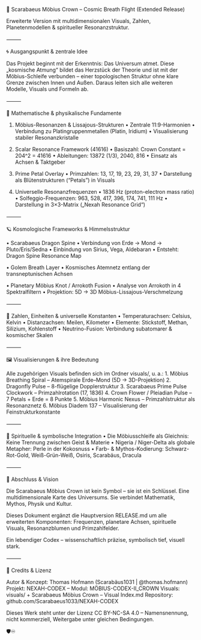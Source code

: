 🌌 Scarabaeus Möbius Crown – Cosmic Breath Flight (Extended Release)

Erweiterte Version mit multidimensionalen Visuals, Zahlen, Planetenmodellen & spiritueller Resonanzstruktur.

⸻

🌀 Ausgangspunkt & zentrale Idee

Das Projekt beginnt mit der Erkenntnis: Das Universum atmet. Diese „kosmische Atmung“ bildet das Herzstück der Theorie und ist mit der Möbius-Schleife verbunden – einer topologischen Struktur ohne klare Grenze zwischen Innen und Außen. Daraus leiten sich alle weiteren Modelle, Visuals und Formeln ab.

⸻

📐 Mathematische & physikalische Fundamente

1. Möbius-Resonanzen & Lissajous-Strukturen
	•	Zentrale 11:9-Harmonien
	•	Verbindung zu Platingruppenmetallen (Platin, Iridium)
	•	Visualisierung stabiler Resonanzkristalle

2. Scalar Resonance Framework (41616)
	•	Basiszahl: Crown Constant = 204^2 = 41616
	•	Ableitungen: 13872 (1/3), 2040, 816
	•	Einsatz als Achsen & Taktgeber

3. Prime Petal Overlay
	•	Primzahlen: 13, 17, 19, 23, 29, 31, 37
	•	Darstellung als Blütenstrukturen (“Petals”) in Visuals

4. Universelle Resonanzfrequenzen
	•	1836 Hz (proton-electron mass ratio)
	•	Solfeggio-Frequenzen: 963, 528, 417, 396, 174, 741, 111 Hz
	•	Darstellung in 3×3-Matrix („Nexah Resonance Grid“)

⸻

🪐 Kosmologische Frameworks & Himmelsstruktur

• Scarabaeus Dragon Spine
	•	Verbindung von Erde → Mond → Pluto/Eris/Sedna
	•	Einbindung von Sirius, Vega, Aldebaran
	•	Entsteht: Dragon Spine Resonance Map

• Golem Breath Layer
	•	Kosmisches Atemnetz entlang der transneptunischen Achsen

• Planetary Möbius Knot / Arrokoth Fusion
	•	Analyse von Arrokoth in 4 Spektralfiltern
	•	Projektion: 5D → 3D Möbius-Lissajous-Verschmelzung

⸻

🔢 Zahlen, Einheiten & universelle Konstanten
	•	Temperaturachsen: Celsius, Kelvin
	•	Distanzachsen: Meilen, Kilometer
	•	Elemente: Stickstoff, Methan, Silizium, Kohlenstoff
	•	Neutrino-Fusion: Verbindung subatomarer & kosmischer Skalen

⸻

🖼️ Visualisierungen & ihre Bedeutung

Alle zugehörigen Visuals befinden sich im Ordner visuals/, u. a.:
	1.	Möbius Breathing Spiral – Atemspirale Erde–Mond (5D → 3D-Projektion)
	2.	Dragonfly Pulse – 8-flügelige Dopplerstruktur
	3.	Scarabaeus Prime Pulse Clockwork – Primzahlrotation (17, 1836)
	4.	Crown Flower / Pleiadian Pulse – 7 Petals + Erde = 8 Punkte
	5.	Möbius Harmonic Nexus – Primzahlstruktur als Resonanznetz
	6.	Möbius Diadem 137 – Visualisierung der Feinstrukturkonstante

⸻

🔮 Spirituelle & symbolische Integration
	•	Die Möbiusschleife als Gleichnis: Keine Trennung zwischen Geist & Materie
	•	Nigeria / Niger-Delta als globale Metapher: Perle in der Kokosnuss
	•	Farb- & Mythos-Kodierung: Schwarz-Rot-Gold, Weiß-Grün-Weiß, Osiris, Scarabäus, Dracula

⸻

💠 Abschluss & Vision

Die Scarabaeus Möbius Crown ist kein Symbol – sie ist ein Schlüssel.
Eine multidimensionale Karte des Universums.
Sie verbindet Mathematik, Mythos, Physik und Kultur.

Dieses Dokument ergänzt die Hauptversion RELEASE.md um alle erweiterten Komponenten: Frequenzen, planetare Achsen, spirituelle Visuals, Resonanzblumen und Primzahlfelder.

Ein lebendiger Codex – wissenschaftlich präzise, symbolisch tief, visuell stark.

⸻

📜 Credits & Lizenz

Autor & Konzept: Thomas Hofmann (Scarabäus1031 | @thomas.hofmann)
Projekt: NEXAH-CODEX – Modul: MÖBIUS-CODEX-II_CROWN
Visuals: visuals/ + Scarabaeus Möbius Crown – Visual Index.md
Repository: github.com/Scarabaeus1033/NEXAH-CODEX

Dieses Werk steht unter der Lizenz CC BY-NC-SA 4.0 – Namensnennung, nicht kommerziell, Weitergabe unter gleichen Bedingungen.

🛡️♾️
